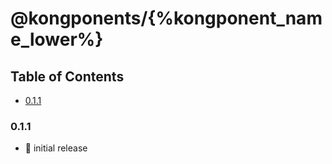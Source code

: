 # @kongponents/{%kongponent_name_lower%}

## Table of Contents

- [0.1.1](#011)

### 0.1.1
 - :rocket: initial release
